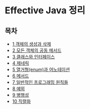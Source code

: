 # Effective Java 정리

## 목차
* [1 객체의 생성과 삭제]()
* [2 모든 객체의 공동 메서드]()
* [3 클래스와 인터페이스]()
* [4 제네릭]()
* [5 열거형(enum)과 어노테이션]()
* [6 메서드]()
* [7 일반적인 프로그래밍 원칙들]()
* [8 예외]()
* [9 병행성]()
* [10 직렬화]()
